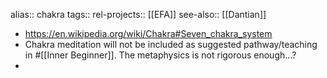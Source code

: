 alias:: chakra
tags::
rel-projects:: [[EFA]] 
see-also:: [[Dantian]]

- https://en.wikipedia.org/wiki/Chakra#Seven_chakra_system
- Chakra meditation will not be included as suggested pathway/teaching in #[[Inner Beginner]]. The metaphysics is not rigorous enough...?
-
